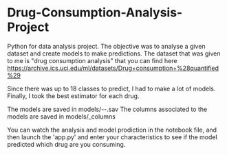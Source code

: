 # Drug-Consumption-Analysis-Project
Python for data analysis project. The objective was to analyse a given dataset and create models to make predictions. The dataset that was given to me is "drug consumption analysis" that you can find here https://archive.ics.uci.edu/ml/datasets/Drug+consumption+%28quantified%29

Since there was up to 18 classes to predict, I had to make a lot of models. Finally, I took the best estimator for each drug.

The models are saved in models/--.sav
The columns associated to the models are saved in models/_columns

You can watch the analysis and model prodiction in the notebook file, and then launch the 'app.py' and enter your characteristics to see if the model predicted which drug are you consuming.
